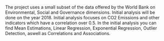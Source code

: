 The project uses a small subset of the data offered by the World Bank on Environmental, Social and Governance dimensions. 
Initial analysis will be done on the year 2018.
Initial analysis focuses on CO2 Emissions and other indicators which have a correlation over 0.5.
In the initial analysis you can find Mean Estimations, Linear Regression, Exponential Regression, Outlier Detection, aswell as Correlations and Associations.
